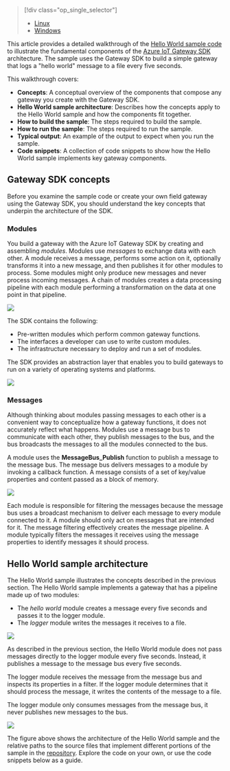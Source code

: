 > [!div class="op_single_selector"]
> * [Linux](../articles/iot-hub/iot-hub-linux-gateway-sdk-get-started.md)
> * [Windows](../articles/iot-hub/iot-hub-windows-gateway-sdk-get-started.md)
> 
> 

This article provides a detailed walkthrough of the [Hello World sample code][lnk-helloworld-sample] to illustrate the fundamental components of the [Azure IoT Gateway SDK][lnk-gateway-sdk] architecture. The sample uses the Gateway SDK to build a simple gateway that logs a "hello world" message to a file every five seconds.

This walkthrough covers:

* **Concepts**: A conceptual overview of the components that compose any gateway you create with the Gateway SDK.  
* **Hello World sample architecture**: Describes how the concepts apply to the Hello World sample and how the components fit together.
* **How to build the sample**: The steps required to build the sample.
* **How to run the sample**: The steps required to run the sample. 
* **Typical output**: An example of the output to expect when you run the sample.
* **Code snippets**: A collection of code snippets to show how the Hello World sample implements key gateway components.

## Gateway SDK concepts
Before you examine the sample code or create your own field gateway using the Gateway SDK, you should understand the key concepts that underpin the architecture of the SDK.

### Modules
You build a gateway with the Azure IoT Gateway SDK by creating and assembling *modules*. Modules use *messages* to exchange data with each other. A module receives a message, performs some action on it, optionally transforms it into a new message, and then publishes it for other modules to process. Some modules might only produce new messages and never process incoming messages. A chain of modules creates a data processing pipeline with each module performing a transformation on the data at one point in that pipeline.

![][1]

The SDK contains the following:

* Pre-written modules which perform common gateway functions.
* The interfaces a developer can use to write custom modules.
* The infrastructure necessary to deploy and run a set of modules.

The SDK provides an abstraction layer that enables you to build gateways to run on a variety of operating systems and platforms.

![][2]

### Messages
Although thinking about modules passing messages to each other is a convenient way to conceptualize how a gateway functions, it does not accurately reflect what happens. Modules use a message bus to communicate with each other, they publish messages to the bus, and the bus broadcasts the messages to all the modules connected to the bus.

A module uses the **MessageBus_Publish** function to publish a message to the message bus. The message bus delivers messages to a module by invoking a callback function. A message consists of a set of key/value properties and content passed as a block of memory.

![][3]

Each module is responsible for filtering the messages because the message bus uses a broadcast mechanism to deliver each message to every module connected to it. A module should only act on messages that are intended for it. The message filtering effectively creates the message pipeline. A module typically filters the messages it receives using the message properties to identify messages it should process.

## Hello World sample architecture
The Hello World sample illustrates the concepts described in the previous section. The Hello World sample implements a gateway that has a pipeline made up of two modules:

* The *hello world* module creates a message every five seconds and passes it to the logger module.
* The *logger* module writes the messages it receives to a file.

![][4]

As described in the previous section, the Hello World module does not pass messages directly to the logger module every five seconds. Instead, it publishes a message to the message bus every five seconds.

The logger module receives the message from the message bus and inspects its properties in a filter. If the logger module determines that it should process the message, it writes the contents of the message to a file.

The logger module only consumes messages from the message bus, it never publishes new messages to the bus.

![][5]

The figure above shows the architecture of the Hello World sample and the relative paths to the source files that implement different portions of the sample in the [repository][lnk-gateway-sdk]. Explore the code on your own, or use the code snippets below as a guide.

<!-- Images -->
[1]: media/iot-hub-gateway-sdk-getstarted-selector/modules.png
[2]: media/iot-hub-gateway-sdk-getstarted-selector/modules_2.png
[3]: media/iot-hub-gateway-sdk-getstarted-selector/messages_1.png
[4]: media/iot-hub-gateway-sdk-getstarted-selector/high_level_architecture.png
[5]: media/iot-hub-gateway-sdk-getstarted-selector/detailed_architecture.png

<!-- Links -->
[lnk-helloworld-sample]: https://github.com/Azure/azure-iot-gateway-sdk/tree/master/samples/hello_world
[lnk-gateway-sdk]: https://github.com/Azure/azure-iot-gateway-sdk